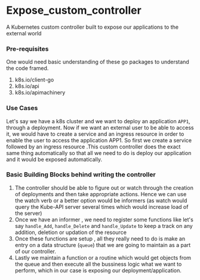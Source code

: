 # Expose_custom_controller
A Kubernetes custom controller built to expose our applications to the external world


### Pre-requisites
One would need basic understanding of these go packages to understand the code framed.
1) k8s.io/client-go
2) k8s.io/api
3) k8s.io/apimachinery


### Use Cases
Let's say we have a k8s cluster and we want to deploy an application `APP1`, through a deployment. Now if we want an external user to be able to access it, we would have to create a service and an ingress resource in order to enable the user to access the application APP1. So first we create a service followed by an ingress resource .This custom controller does the exact same thing automatically so that all we need to do is deploy our application and it would be exposed automatically.


### Basic Building Blocks behind writing the controller
1) The controller should be able to figure out or watch through the creation of deployments and then take appropriate actions. Hence we can use the watch verb or a better option would be informers (as watch would query the Kube-API server several times which would increase load of the server)
2) Once we have an informer , we need to register some functions like let's say `handle_Add`, `handle_Delete` and `handle_Update` to keep a track on any addition, deletion or updation of the resource
3) Once these functions are setup , all they really need to do is make an entry on a data structure (`queue`) that we are going to maintain as a part of our controller.
4) Lastly we maintain a function or a routine which would get objects from the queue and then execute all the bussiness logic what we want to perform, which in our case is exposing our deployment/application.
